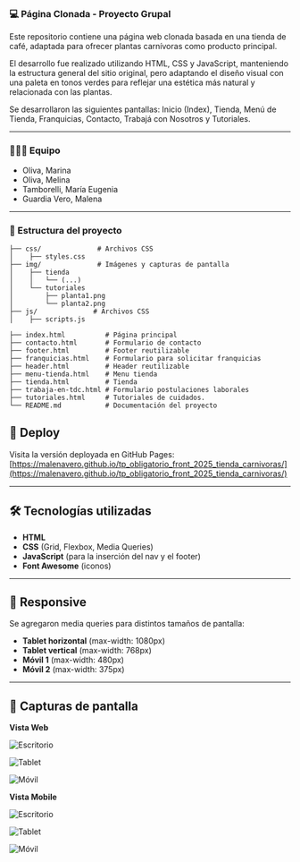 ### 💻 Página Clonada - Proyecto Grupal

Este repositorio contiene una página web clonada basada en una tienda de café, adaptada para ofrecer plantas carnívoras como producto principal.

El desarrollo fue realizado utilizando HTML, CSS y JavaScript, manteniendo la estructura general del sitio original, pero adaptando el diseño visual con una paleta en tonos verdes para reflejar una estética más natural y relacionada con las plantas.

Se desarrollaron las siguientes pantallas:
Inicio (Index), Tienda, Menú de Tienda, Franquicias, Contacto, Trabajá con Nosotros y Tutoriales.

---  
### 👩🏻‍💻 Equipo
- Oliva, Marina
- Oliva, Melina
- Tamborelli, María Eugenia  
- Guardia Vero, Malena

---

### 📁 Estructura del proyecto  
```
├── css/              # Archivos CSS
│    ├── styles.css  
├── img/              # Imágenes y capturas de pantalla
│    ├── tienda
│    │   └── (...)  
│    └── tutoriales
│        ├── planta1.png
│        └── planta2.png
├── js/              # Archivos CSS
│    ├── scripts.js 

├── index.html          # Página principal
├── contacto.html       # Formulario de contacto
├── footer.html         # Footer reutilizable
├── franquicias.html    # Formulario para solicitar franquicias
├── header.html         # Header reutilizable
├── menu-tienda.html    # Menu tienda
├── tienda.html         # Tienda
├── trabaja-en-tdc.html # Formulario postulaciones laborales
├── tutoriales.html     # Tutoriales de cuidados.
└── README.md           # Documentación del proyecto
```

## 🚀 Deploy  

Visita la versión deployada en GitHub Pages: [https://malenavero.github.io/tp_obligatorio_front_2025_tienda_carnivoras/](https://malenavero.github.io/tp_obligatorio_front_2025_tienda_carnivoras/)

---

## 🛠 Tecnologías utilizadas  
- **HTML**  
- **CSS** (Grid, Flexbox, Media Queries)  
- **JavaScript** (para la inserción del nav y el footer)  
- **Font Awesome** (iconos)  

---

## 📐 Responsive  
Se agregaron media queries para distintos tamaños de pantalla:  
- **Tablet horizontal** (max-width: 1080px)  
- **Tablet vertical** (max-width: 768px)  
- **Móvil 1** (max-width: 480px)  
- **Móvil 2** (max-width: 375px)  

---

## 📸 Capturas de pantalla  
**Vista Web**  

![Escritorio](img/captura1.png)  

![Tablet](img/captura2.png)  

![Móvil](img/captura3.png)  

**Vista Mobile**  

![Escritorio](img/captura4.png)  

![Tablet](img/captura5.png)  

![Móvil](img/captura6.png)  

